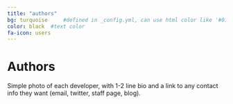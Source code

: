 ```yaml
---
title: "authors"
bg: turquoise     #defined in _config.yml, can use html color like '#010101'
color: black  #text color
fa-icon: users
---
```


# Authors

Simple photo of each developer, with 1-2 line bio and a link to any contact info 
they want (email, twitter, staff page, blog).
